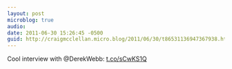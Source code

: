 ```yaml
---
layout: post
microblog: true
audio: 
date: 2011-06-30 15:26:45 -0500
guid: http://craigmcclellan.micro.blog/2011/06/30/t86531136947367938.html
---
```

Cool interview with @DerekWebb: [t.co/sCwKS1Q](http://t.co/sCwKS1Q)
